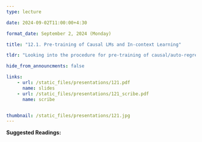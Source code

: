 ```yaml
---
type: lecture

date: 2024-09-02T11:00:00+4:30

format_date: September 2, 2024 (Monday)

title: "12.1. Pre-training of Causal LMs and In-context Learning"

tldr: "Looking into the procedure for pre-training of causal/auto-regressive language models. Discussion on the in-context learning ability of LLMs."

hide_from_announcments: false

links: 
    - url: /static_files/presentations/121.pdf
      name: slides
    - url: /static_files/presentations/121_scribe.pdf
      name: scribe


thumbnail: /static_files/presentations/121.jpg
---
```

<!-- Other additional contents using markdown -->
**Suggested Readings:**

